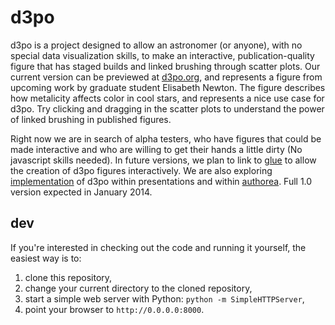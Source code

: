 d3po
====

d3po is a project designed to allow an astronomer (or anyone), with no special data visualization skills, to make an interactive, publication-quality figure that has staged builds and linked brushing through scatter plots. Our current version can be previewed at [d3po.org](http://d3po.org), and represents a figure from upcoming work by graduate student Elisabeth Newton. The figure describes how metalicity affects color in cool stars, and represents a nice use case for d3po. Try clicking and dragging in the scatter plots to understand the power of linked brushing in published figures.

Right now we are in search of alpha testers, who have figures that could be made interactive and who are willing to get their hands a little dirty (No javascript skills needed). In future versions, we plan to link to [glue](http://glueviz.org) to allow the creation of d3po figures interactively. We are also exploring [implementation](http://newton.cx/~peter/d3pohack/#/) of d3po within presentations  and within [authorea](http://www.authorea.com). Full 1.0 version expected in January 2014.

dev
---
If you're interested in checking out the code and running it yourself, the easiest way is to:

1. clone this repository,
2. change your current directory to the cloned repository,
3. start a simple web server with Python: `python -m SimpleHTTPServer`,
4. point your browser to `http://0.0.0.0:8000`.
